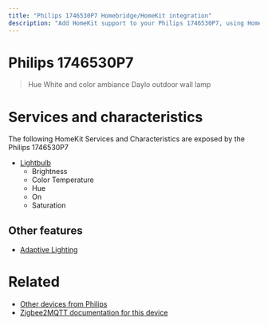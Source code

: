 ```yaml
---
title: "Philips 1746530P7 Homebridge/HomeKit integration"
description: "Add HomeKit support to your Philips 1746530P7, using Homebridge, Zigbee2MQTT and homebridge-z2m."
---
```

<!---
This file has been GENERATED using src/docgen/docgen.ts
DO NOT EDIT THIS FILE MANUALLY!
-->
# Philips 1746530P7
> Hue White and color ambiance Daylo outdoor wall lamp


# Services and characteristics
The following HomeKit Services and Characteristics are exposed by
the Philips 1746530P7

* [Lightbulb](../../light.md)
  * Brightness
  * Color Temperature
  * Hue
  * On
  * Saturation

## Other features
* [Adaptive Lighting](../../light.md)

# Related
* [Other devices from Philips](../index.md#philips)
* [Zigbee2MQTT documentation for this device](https://www.zigbee2mqtt.io/devices/1746530P7.html)